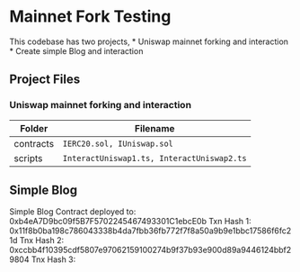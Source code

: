 # Mainnet Fork Testing
This codebase has two projects, 
    * Uniswap mainnet forking and interaction
    * Create simple Blog and interaction

## Project Files

### Uniswap mainnet forking and interaction

|Folder | Filename|
|-------|----------|
|contracts| ```IERC20.sol, IUniswap.sol```|
|scripts| ```InteractUniswap1.ts, InteractUniswap2.ts```|


## Simple Blog


Simple Blog
    Contract deployed to: 0xb4eA7D9bc09f5B7F5702245467493301C1ebcE0b
    Txn Hash 1: 0x11f8b0ba198c786043338b4da7fbb36fb772f7f8a50a9b9e1bbc17586f6fc21d
    Tnx Hash 2: 0xccbb4f10395cdf5807e97062159100274b9f37b93e900d89a9446124bbf29804
    Tnx Hash 3: 

